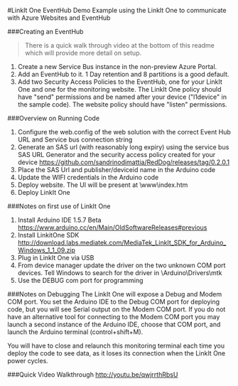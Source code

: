 #LinkIt One EventHub Demo
Example using the LinkIt One to communicate with Azure Websites and EventHub

###Creating an EventHub
>There is a quick walk through video at the bottom of this readme which will provide more detail on setup.

1. Create a new Service Bus instance in the non-preview Azure Portal.
2. Add an EventHub to it.  1 Day retention and 8 partitions is a good default.
3. Add two Security Access Policies to the EventHub, one for your LinkIt One and one for the monitoring website.  The LinkIt One policy should have "send" permissions and be named after your device ("l1device" in the sample code).  The website policy should have "listen" permissions.

###Overview on Running Code
1. Configure the web.config of the web solution with the correct Event Hub URL and Service bus connection string
2. Generate an SAS url (with reasonably long expiry) using the service bus SAS URL Generator and the security access policy created for your device https://github.com/sandrinodimattia/RedDog/releases/tag/0.2.0.1
3. Place the SAS Url and publisher/deviceid name in the Arduino code
4. Update the WIFI credentials in the Arduino code
5. Deploy website.  The UI will be present at \www\index.htm
6. Deploy LinkIt One

###Notes on first use of LinkIt One 
1. Install Arduino IDE 1.5.7 Beta https://www.arduino.cc/en/Main/OldSoftwareReleases#previous
2. Install LinkitOne SDK http://download.labs.mediatek.com/MediaTek_LinkIt_SDK_for_Arduino_Windows_1_1_09.zip
3. Plug in LinkIt One via USB
3. From device manager update the driver on the two unknown COM port devices.  Tell Windows to search for the driver in \Arduino\Drivers\mtk
4. Use the DEBUG com port for programming

###Notes on Debugging
The LinkIt One will expose a Debug and Modem COM port.  You set the Arduino IDE to the Debug COM port for deploying code, but you will see Serial output on the Modem COM port.  If you do not have an alternative tool for connecting to the Modem COM port you may launch a second instance of the Arduino IDE, choose that COM port, and launch the Arduino terminal (control+shift+M).

You will have to close and relaunch this monitoring terminal each time you deploy the code to see data, as it loses its connection when the LinkIt One power cycles.

###Quick Video Walkthrough
http://youtu.be/qwjrrthRbsU
